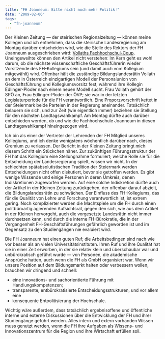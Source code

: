 ```yaml
---
title: "FH Joanneum: Bitte nicht noch mehr Politik!"
date: "2009-02-06"
tags: 
  - "fh-joanneum"
---
```


Der Kleinen Zeitung — der steirischen Regionalzeitung — können meine Kollegen und ich entnehmen, dass die steirische Landesregierung am Montag darüber entscheiden wird, wie die Stelle des Rektors der FH Joanneum ausgeschrieben wird: [Vollaths Fachhochschul-Coup](http://www.kleinezeitung.at/steiermark/graz/graz/1570230/index.do?& "Vollaths Fachhochschul-Coup > Kleine Zeitung"). Uneingeweihte können den Artikel nicht verstehen: Im Kern geht es wohl darum, ob die nächste wissenschaftliche Geschäftsführerin wieder Vorsitzende des FH-Kollegiums sein (und damit auch vom Kollegium mitgewählt) wird. Offenbar hält die zuständige Bildungslandesrätin Vollath an dem in Österreich einzigartigen Modell der Personalunion von Geschäftsführung und Kollegiumsvorsitz fest, während ihre Kollegin Edlinger-Ploder nach einem neuen Modell sucht. Frau Vollath gehört der SPÖ an, Frau Edlinger-Ploder der ÖVP; sie war in der letzten Legislaturperiode für die FH verantwortlich. Eine Proporzvorschrift kettet in der Steiermark beide Parteien in der Regierung aneinander. Tatsächlich belauern sie sich, und zur Zeit (wie eigentlich immer) beziehen sie Stellung für den nächsten Landtagswahlkampf. Am Montag dürfte auch darüber entschieden werden, ob und wie die Fachhochschule Joanneum in diesen Landtagswahlkampf hineingezogen wird.

Ich bin als einer der Vertreter der Lehrenden der FH Mitglied unseres Kollegiums, und ich denke wenigstens wöchentlich darüber nach, dieses Gremium zu verlassen. Der Bericht in der Kleinen Zeitung bringt mich diesem Schritt ein Stückchen näher. Zur zukünftigen Führungsstruktur der FH hat das Kollegium eine Stellungnahme formuliert; welche Rolle sie für die Entscheidung der Landesregierung spielt, wissen wir nicht. In der schlechten spätabsolutistischen Tradition der Steiermark werden Entscheidungen nicht offen diskutiert, bevor sie getroffen werden. Es gibt wenige Wissende und einige Personen in deren Umkreis, denen Indiskretionen zugeworfen werden. Auf eine solche Indiskretion dürfte auch der Artikel in der Kleinen Zeitung zurückgehen, der offenbar darauf abzielt, die Bildungslandesrätin zu schwächen. Der Einfluss des FH-Kollegiums, das für die Qualität von Lehre und Forschung verantwortlich ist, ist extrem gering. Noch komplizierter werden die Machtspiele um die FH durch einen politbüroartig agierenden Aufsichtsrat, gegen den sich, wie aus dem Artikel in der Kleinen hervorgeht, auch die vorgesetzte Landesrätin nicht immer durchsetzen kann, und durch die interne FH-Bürokratie, die in der Vergangenheit FH-Geschäftsführungen gefährlich geworden ist und im Gegensatz zu den Studiengängen nie evaluiert wird.

Die FH Joanneum hat einen guten Ruf; die Arbeitsbedingen sind nach wie vor besser als an vielen Universitätsinstituten. Ihren Ruf und ihre Qualität hat sie in einer Zeit erworben, in der sie relativ klein und überschaubar war und unbürokratisch geführt wurde — von Personen, die akademische Ansprüche hatten, auch wenn die FH als GmbH organisiert war. Wenn wir unsere Position auf dem Bildungsmarkt halten oder verbessern wollen, brauchen wir dringend und schnell:

- eine innovations- und sachorientierte Führung mit Handlungskompetenzen;
- transparente, entbürokratisierte Entscheidungsstrukturen, und vor allem eine
- konsequente Entpolitisierung der Hochschule.

Wichtig wäre außerdem, dass tatsächlich ergebnisoffene und öffentliche interne und externe Diskussionen über die Entwicklung der FH und ihrer Studiengänge geführt werden. Alles intern und extern vorhanden Wissen muss genutzt werden, wenn die FH ihre Aufgaben als Wissens- und Innovationszentrum für die Region und ihre Wirtschaft erfüllen soll.
